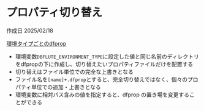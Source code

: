 # プロパティ切り替え

作成日 2025/02/18

[環境タイプごとのdfprop](https://dbflute.seasar.org/ja/manual/reference/dfprop/environmenttype.html)

- 環境変数`DBFLUTE_ENVIRONMENT_TYPE`に設定した値と同じ名前のディレクトリをdfpropの下に作成し、切り替えたいプロパティファイルだけを配置する
- 切り替えはファイル単位での完全な上書きとなる
- ファイル名を`[name]+.dfprop`とすると、完全切り替えではなく、個々のプロパティ単位での追加・上書きとなる
- 環境変数に相対パス含みの値を指定すると、dfprop の置き場を変更することができる
